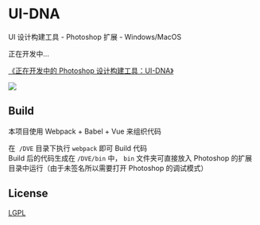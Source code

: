 # UI-DNA

UI 设计构建工具 - Photoshop 扩展 - Windows/MacOS


正在开发中...

[《正在开发中的 Photoshop 设计构建工具：UI-DNA》](http://nullice.com/archives/2080)

![](http://ww4.sinaimg.cn/large/c35419f1gw1f9ia8gnnhxj208i0ia0ts.jpg)


## Build
本项目使用 Webpack + Babel + Vue 来组织代码  

在  `/DVE` 目录下执行 `webpack` 即可 Build 代码  
Build 后的代码生成在 `/DVE/bin` 中， `bin` 文件夹可直接放入 Photoshop 的扩展目录中运行（由于未签名所以需要打开 Photoshop 的调试模式）


## License
[LGPL](http://www.fsf.org/licensing/licenses/lgpl.html)

